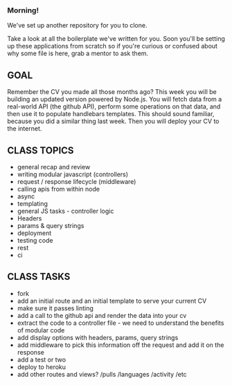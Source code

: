 ### Morning!

We've set up another repository for you to clone.

Take a look at all the boilerplate we've written for you. Soon you'll be setting up these applications from scratch so if you're curious or confused about why some file is here, grab a mentor to ask them.

## GOAL

Remember the CV you made all those months ago? This week you will be building an updated version powered by Node.js. You will fetch data from a real-world API (the github API), perform some operations on that data, and then use it to populate handlebars templates. This should sound familiar, because you did a similar thing last week. Then you will deploy your CV to the internet.

## CLASS TOPICS

* general recap and review
* writing modular javascript (controllers)
* request / response lifecycle (middleware)
* calling apis from within node
* async
* templating
* general JS tasks - controller logic
* Headers
* params & query strings
* deployment
* testing code
* rest
* ci

## CLASS TASKS

* fork
* add an initial route and an initial template to serve your current CV
* make sure it passes linting
* add a call to the github api and render the data into your cv
* extract the code to a controller file - we need to understand the benefits of modular code
* add display options with headers, params, query strings
* add middleware to pick this information off the request and add it on the response
* add a test or two
* deploy to heroku
* add other routes and views? /pulls /languages /activity /etc

